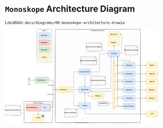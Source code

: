 # `Monoskope` Architecture Diagram

Location: `docs/diagrams/00-monoskope-architecture.drawio`

![Monoskope Architecture Diagram](00-monoskope-architecture.svg)

